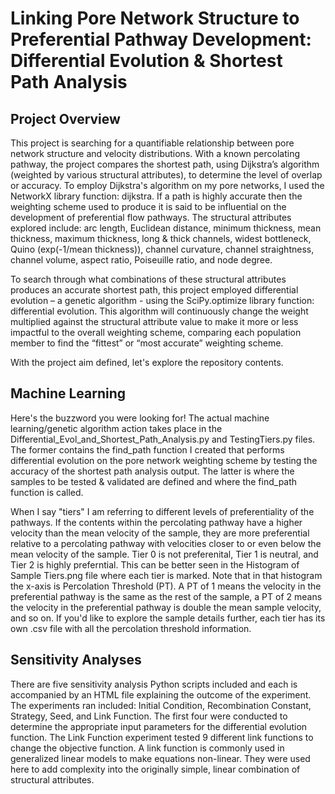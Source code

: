 # Linking Pore Network Structure to Preferential Pathway Development: Differential Evolution & Shortest Path Analysis
## Project Overview
This project is searching for a quantifiable relationship between pore network structure and velocity distributions. With a known percolating pathway, the project compares the shortest path, using Dijkstra’s algorithm (weighted by various structural attributes), to determine the level of overlap or accuracy. To employ Dijkstra's algorithm on my pore networks, I used the NetworkX library function: dijkstra. If a path is highly accurate then the weighting scheme used to produce it is said to be influential on the development of preferential flow pathways. The structural attributes explored include: arc length, Euclidean distance, minimum thickness, mean thickness, maximum thickness, long & thick channels, widest bottleneck, Quino (exp(-1/mean thickness)), channel curvature, channel straightness, channel volume, aspect ratio, Poiseuille ratio, and node degree.

To search through what combinations of these structural attributes produces an accurate shortest path, this project employed differential evolution – a genetic algorithm - using the SciPy.optimize library function: differential evolution. This algorithm will continuously change the weight multiplied against the structural attribute value to make it more or less impactful to the overall weighting scheme, comparing each population member to find the “fittest” or “most accurate” weighting scheme. 

With the project aim defined, let's explore the repository contents. 
## Machine Learning
Here's the buzzword you were looking for! The actual machine learning/genetic algorithm action takes place in the Differential_Evol_and_Shortest_Path_Analysis.py and TestingTiers.py files. The former contains the find_path function I created that performs differential evolution on the pore network weighting scheme by testing the accuracy of the shortest path analysis output. The latter is where the samples to be tested & validated are defined and where the find_path function is called.

When I say "tiers" I am referring to different levels of preferentiality of the pathways. If the contents within the percolating pathway have a higher velocity than the mean velocity of the sample, they are more preferential relative to a percolating pathway with velocities closer to or even below the mean velocity of the sample. Tier 0 is not preferenital, Tier 1 is neutral, and Tier 2 is highly preferntial. This can be better seen in the Histogram of Sample Tiers.png file where each tier is marked. Note that in that histogram the x-axis is Percolation Threshold (PT). A PT of 1 means the velocity in the preferential pathway is the same as the rest of the sample, a PT of 2 means the velocity in the preferential pathway is double the mean sample velocity, and so on. If you'd like to explore the sample details further, each tier has its own .csv file with all the percolation threshold information.
## Sensitivity Analyses
There are five sensitivity analysis Python scripts included and each is accompanied by an HTML file explaining the outcome of the experiment. The experiments ran included: Initial Condition, Recombination Constant, Strategy, Seed, and Link Function. The first four were conducted to determine the appropriate input parameters for the differential evolution function. The Link Function experiment tested 9 different link functions to change the objective function. A link function is commonly used in generalized linear models to make equations non-linear. They were used here to add complexity into the originally simple, linear combination of structural attributes.